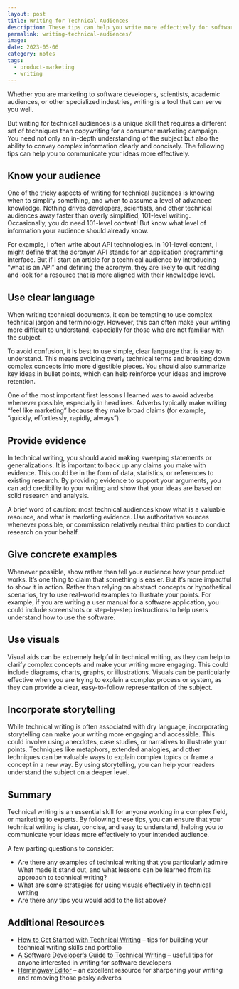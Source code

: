 ```yaml
---
layout: post
title: Writing for Technical Audiences
description: These tips can help you write more effectively for software developers, scientists, and other expert audiences.
permalink: writing-technical-audiences/
image: 
date: 2023-05-06
category: notes
tags:
  - product-marketing
  - writing
---
```


Whether you are marketing to software developers, scientists, academic audiences, or other specialized industries, writing is a tool that can serve you well.

But writing for technical audiences is a unique skill that requires a different set of techniques than copywriting for a consumer marketing campaign. You need not only an in-depth understanding of the subject but also the ability to convey complex information clearly and concisely. 
The following tips can help you to communicate your ideas more effectively.

## Know your audience

One of the tricky aspects of writing for technical audiences is knowing when to simplify something, and when to assume a level of advanced knowledge. Nothing drives developers, scientists, and other technical audiences away faster than overly simplified, 101-level writing. Occasionally, you do need 101-level content! But know what level of information your audience should already know.

For example, I often write about API technologies. In 101-level content, I might define that the acronym API stands for an application programming interface. But if I start an article for a technical audience by introducing “what is an API” and defining the acronym, they are likely to quit reading and look for a resource that is more aligned with their knowledge level.

## Use clear language

When writing technical documents, it can be tempting to use complex technical jargon and terminology. However, this can often make your writing more difficult to understand, especially for those who are not familiar with the subject. 

To avoid confusion, it is best to use simple, clear language that is easy to understand. This means avoiding overly technical terms and breaking down complex concepts into more digestible pieces. You should also summarize key ideas in bullet points, which can help reinforce your ideas and improve retention.

One of the most important first lessons I learned was to avoid adverbs whenever possible, especially in headlines. Adverbs typically make writing “feel like marketing” because they make broad claims (for example, “quickly, effortlessly, rapidly, always”).

## Provide evidence

In technical writing, you should avoid making sweeping statements or generalizations. It is important to back up any claims you make with evidence. This could be in the form of data, statistics, or references to existing research. By providing evidence to support your arguments, you can add credibility to your writing and show that your ideas are based on solid research and analysis.

A brief word of caution: most technical audiences know what is a valuable resource, and what is marketing evidence. Use authoritative sources whenever possible, or commission relatively neutral third parties to conduct research on your behalf.

## Give concrete examples

Whenever possible, show rather than tell your audience how your product works. It’s one thing to claim that something is easier. But it’s more impactful to show it in action. Rather than relying on abstract concepts or hypothetical scenarios, try to use real-world examples to illustrate your points. For example, if you are writing a user manual for a software application, you could include screenshots or step-by-step instructions to help users understand how to use the software.

## Use visuals

Visual aids can be extremely helpful in technical writing, as they can help to clarify complex concepts and make your writing more engaging. This could include diagrams, charts, graphs, or illustrations. Visuals can be particularly effective when you are trying to explain a complex process or system, as they can provide a clear, easy-to-follow representation of the subject.

## Incorporate storytelling

While technical writing is often associated with dry language, incorporating storytelling can make your writing more engaging and accessible. This could involve using anecdotes, case studies, or narratives to illustrate your points. Techniques like metaphors, extended analogies, and other techniques can be valuable ways to explain complex topics or frame a concept in a new way. By using storytelling, you can help your readers understand the subject on a deeper level. 

## Summary

Technical writing is an essential skill for anyone working in a complex field, or marketing to experts. By following these tips, you can ensure that your technical writing is clear, concise, and easy to understand, helping you to communicate your ideas more effectively to your intended audience.

A few parting questions to consider:
- Are there any examples of technical writing that you particularly admire What made it stand out, and what lessons can be learned from its approach to technical writing?
- What are some strategies for using visuals effectively in technical writing
- Are there any tips you would add to the list above?

## Additional Resources
- [How to Get Started with Technical Writing](https://www.samjulien.com/how-to-get-started-with-technical-writing) – tips for building your technical writing skills and portfolio
- [A Software Developer’s Guide to Technical Writing](https://thenewstack.io/a-software-developers-guide-to-technical-writing/) – useful tips for anyone interested in writing for software developers
- [Hemingway Editor](https://hemingwayapp.com/) – an excellent resource for sharpening your writing and removing those pesky adverbs
